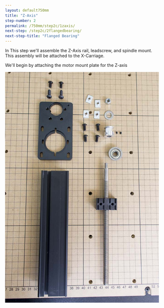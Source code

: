 ```yaml
---
layout: default750mm
title: "Z-Axis"
step-number: 2
permalink: /750mm/step2c/1zaxis/
next-step: /step2c/2flangedbearing/
next-step-title: "Flanged Bearing"
---
```



In This step we'll assemble the Z-Axis rail, leadscrew, and spindle mount. This assembly will be attached to the X-Carriage.

We'll begin by attaching the motor mount plate for the Z-axis

<img src="../../step2/photo/jpfs_DSC2678.jpg">
